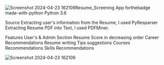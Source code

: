 ![Screenshot 2024-04-23 162109](https://github.com/reema2907/Resumes_screening/assets/112660140/2a544ecc-0cae-41a6-8b6a-6100725ab32c)Resume_Screening App
forthebadge made-with-python
Python 3.6

Source
Extracting user's information from the Resume, I used PyResparser
Extracting Resume PDF into Text, I used PDFMiner.

Features
User's & Admin Section
Resume Score in decreasing order 
Career Recommendations
Resume writing Tips suggestions
Courses Recommendations
Skills Recommendations


![Screenshot 2024-04-23 162109](https://github.com/reema2907/Resumes_screening/assets/112660140/26a4e435-27bc-4f0c-b7a3-e012dd759bda)
